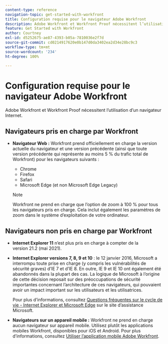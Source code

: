 ```yaml
---
content-type: reference
navigation-topic: get-started-with-workfront
title: Configuration requise pour le navigateur Adobe Workfront
description: Adobe Workfront et Workfront Proof nécessitent l’utilisation d’un navigateur Internet.
feature: Get Started with Workfront
author: Courtney
exl-id: d5252675-ae87-4393-b05a-7810036e2f7d
source-git-commit: cd0214917620e0b147d0da3402ea2d34e28bc9c3
workflow-type: tm+mt
source-wordcount: '234'
ht-degree: 100%

---
```


# Configuration requise pour le navigateur Adobe Workfront

<!--Audited: 01/2024-->

Adobe Workfront et Workfront Proof nécessitent l’utilisation d’un navigateur Internet.

## Navigateurs pris en charge par Workfront

* **Navigateur Web :** Workfront prend officiellement en charge la version actuelle du navigateur et une version précédente (ainsi que toute version précédente qui représente au moins 5 % du trafic total de Workfront) pour les navigateurs suivants :

   * Chrome
   * Firefox
   * Safari
   * Microsoft Edge (et non Microsoft Edge Legacy)

  >[!NOTE]
  >
  >Workfront ne prend en charge que l’option de zoom à 100 % pour tous les navigateurs pris en charge. Cela inclut également les paramètres de zoom dans le système d’exploitation de votre ordinateur.

## Navigateurs non pris en charge par Workfront

* **Internet Explorer 11** n’est plus pris en charge à compter de la version 21.2 (mai 2021).
* **Internet Explorer versions 7, 8, 9 et 10** : le 12 janvier 2016, Microsoft a interrompu toute prise en charge (y compris les vulnérabilités de sécurité graves) d’IE 7 et d’IE 8. En outre, IE 9 et IE 10 ont également été abandonnés dans la plupart des cas. La logique de Microsoft à l’origine de cette décision reposait sur des préoccupations de sécurité importantes concernant l’architecture de ces navigateurs, qui pouvaient avoir un impact important sur les utilisateurs et les utilisatrices.

  Pour plus d’informations, consultez [Questions fréquentes sur le cycle de vie - Internet Explorer et Microsoft Edge](https://support.microsoft.com/en-us/help/17454/lifecycle-faq-internet-explorer) sur le site d’assistance Microsoft.<!--the title of this page changes; ensure accuracy-->

* **Navigateurs sur un appareil mobile :** Workfront ne prend en charge aucun navigateur sur appareil mobile. Utilisez plutôt les applications mobiles Workfront, disponibles pour iOS et Android. Pour plus d’informations, consultez [Utiliser l’application mobile Adobe Workfront](../workfront-basics/mobile-apps/using-the-workfront-mobile-app/use-the-mobile-app.md).
